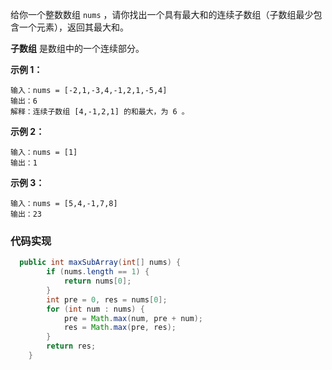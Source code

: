 给你一个整数数组 `nums` ，请你找出一个具有最大和的连续子数组（子数组最少包含一个元素），返回其最大和。

**子数组** 是数组中的一个连续部分。

**示例 1：**

```
输入：nums = [-2,1,-3,4,-1,2,1,-5,4]
输出：6
解释：连续子数组 [4,-1,2,1] 的和最大，为 6 。
```

**示例 2：**

```
输入：nums = [1]
输出：1
```

**示例 3：**

```
输入：nums = [5,4,-1,7,8]
输出：23
```

### **代码实现**
```java
  public int maxSubArray(int[] nums) {
        if (nums.length == 1) {
            return nums[0];
        }
        int pre = 0, res = nums[0];
        for (int num : nums) {
            pre = Math.max(num, pre + num);
            res = Math.max(pre, res);
        }
        return res;
    }
```